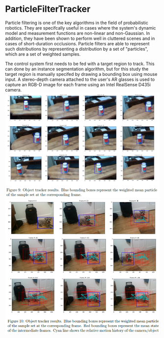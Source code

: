 # ParticleFilterTracker

Particle filtering is one of the key algorithms in the field of probabilistic robotics. They are
specifcally useful in cases where the system's dynamic model and measurement functions
are non-linear and non-Gaussian. In addition, they have been shown to perform well in
cluttered scenes and in cases of short-duration occlusions. Particle filters are able to
represent such distributions by representing a distribution by a set of "particles", which are
a set of weighted samples.

The control system first needs to be fed with a target region to track. This can done by an
instance segmentation algorithm, but for this study the target region is manually specifed by drawing a bounding box using mouse input.
A stereo-depth camera attached to the user's AR glasses is used to capture an RGB-D image for each frame using an Intel RealSense D435i camera.
![alt text](https://github.com/Mena-SA-Kamel/ParticleFilterTracker/blob/master/Tracker_example.PNG)
![alt text](https://github.com/Mena-SA-Kamel/ParticleFilterTracker/blob/master/Tracker_example_motion_history.PNG)
